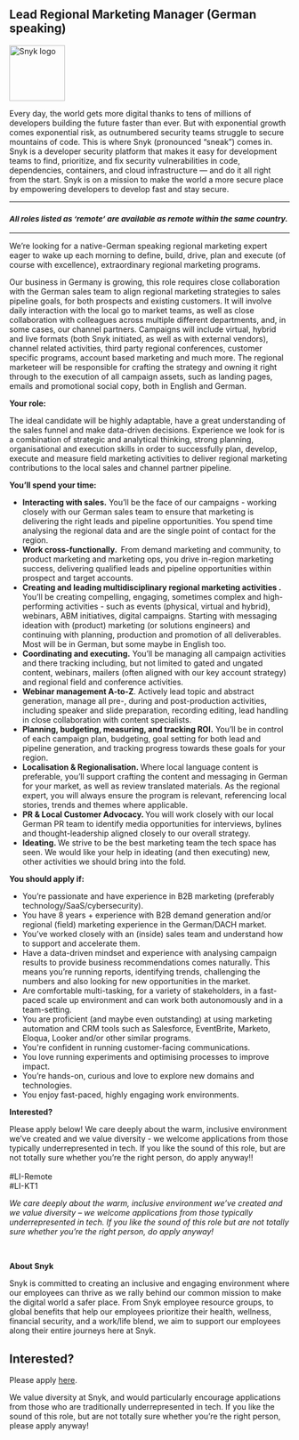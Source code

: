 Lead Regional Marketing Manager (German speaking)
---

<img src="https://res.cloudinary.com/snyk/image/upload/v1537345894/press-kit/brand/logo-black.png" width="100" alt="Snyk logo" />

<div class="content-intro"><p><span style="font-weight: 400;">Every day, the world gets more digital thanks to tens of millions of developers building the future faster than ever. But with exponential growth comes exponential risk, as outnumbered security teams struggle to secure mountains of code. This is where Snyk (pronounced “sneak”) comes in. Snyk is a developer security platform that makes it easy for development teams to find, prioritize, and fix security vulnerabilities in code, dependencies, containers, and cloud infrastructure — and do it all right from the start. Snyk is on a mission to make the world a more secure place by empowering developers to develop fast and stay secure.</span></p></div><hr>
<h3><em><strong><sub>All roles listed as ‘remote’ are available as remote within the same country.</sub></strong></em></h3>
<hr>
<p><span style="font-weight: 400;">We’re looking for a native-German speaking regional marketing expert eager to wake up each morning to define, build, drive, plan and execute (of course with excellence), extraordinary regional marketing programs.</span></p>
<p><span style="font-weight: 400;">Our business in Germany is growing, this role requires close collaboration with the German sales team to align regional marketing strategies to sales pipeline goals, for both prospects and existing customers. It will involve daily interaction with the local go to market teams, as well as close collaboration with colleagues across multiple different departments, and, in some cases, our channel partners. Campaigns will include virtual, hybrid and live formats (both Snyk initiated, as well as with external vendors), channel related activities, third party regional conferences, customer specific programs, account based marketing and much more. The regional marketeer will be responsible for crafting the strategy and owning it right through to the execution of all campaign assets, such as landing pages, emails and promotional social copy, both in English and German.</span></p>
<p><strong>Your role:</strong></p>
<p><span style="font-weight: 400;">The ideal candidate will be highly adaptable, have a great understanding of the sales funnel and make data-driven decisions. Experience we look for is a combination of strategic and analytical thinking, strong planning, organisational and execution skills in order to successfully plan, develop, execute and measure field marketing activities to deliver regional marketing contributions to the local sales and channel partner pipeline.&nbsp;</span></p>
<p><strong>You’ll spend your time:</strong></p>
<ul>
<li style="font-weight: 400;"><strong>Interacting with sales.</strong><span style="font-weight: 400;"> You’ll be the face of our campaigns - working closely with our German sales team to ensure that marketing is delivering the right leads and pipeline opportunities. You spend time analysing the regional data and are the single point of contact for the region.&nbsp;</span></li>
<li style="font-weight: 400;"><strong>Work cross-functionally.&nbsp; </strong><span style="font-weight: 400;">From demand marketing and community, to product marketing and marketing ops, you drive in-region marketing success, delivering qualified leads and pipeline opportunities within prospect and target accounts.</span></li>
<li style="font-weight: 400;"><strong>Creating and leading multidisciplinary regional marketing activities . </strong><span style="font-weight: 400;">You’ll be creating compelling, engaging, sometimes complex and high-performing activities - such as events (physical, virtual and hybrid), webinars, ABM initiatives, digital campaigns. Starting with messaging ideation with (product) marketing (or solutions engineers) and continuing with planning, production and promotion of all deliverables. Most will be in German, but some maybe in English too. </span></li>
<li style="font-weight: 400;"><strong>Coordinating and executing.</strong><span> You’ll be managing all campaign activities and there tracking including, but not limited to gated and ungated content, webinars, mailers (often aligned with our key account strategy) and regional field and conference activities.</span></li>
<li style="font-weight: 400;"><strong>Webinar management A-to-Z</strong><span>. Actively lead topic and abstract generation, manage all pre-, during and post-production activities, including speaker and slide preparation, recording editing, lead handling in close collaboration with content specialists.</span></li>
<li style="font-weight: 400;"><strong>Planning, budgeting, measuring, and tracking ROI.</strong><span> You’ll be in control of each campaign plan, budgeting, goal setting for both lead and pipeline generation, and tracking progress towards these goals for your region. </span></li>
<li style="font-weight: 400;"><strong>Localisation &amp; Regionalisation. </strong><span>Where local language content is preferable, you’ll support crafting the content and messaging in German for your market, as well as review translated materials. As the regional expert, you will always ensure the program is relevant, referencing local stories, trends and themes where applicable.&nbsp; </span></li>
<li style="font-weight: 400;"><strong>PR &amp; Local Customer Advocacy. </strong><span>You will work closely with our local German PR team to identify media opportunities for interviews, bylines and thought-leadership aligned closely to our overall strategy. </span></li>
<li style="font-weight: 400;"><strong>Ideating. </strong><span>We strive to be the best marketing team the tech space has seen. We would like your help in ideating (and then executing) new, other activities we should bring into the fold.&nbsp;&nbsp;</span></li>
</ul>
<p><strong>You should apply if:</strong></p>
<ul>
<li style="font-weight: 400;"><span style="font-weight: 400;">You’re passionate and have experience in B2B marketing (preferably technology/SaaS/cybersecurity).</span></li>
<li style="font-weight: 400;"><span style="font-weight: 400;">You have 8 years + experience with B2B demand generation and/or regional (field) marketing experience in the German/DACH market.</span></li>
<li style="font-weight: 400;"><span style="font-weight: 400;">You’ve worked closely with an (inside) sales team and understand how to support and accelerate them.</span></li>
<li style="font-weight: 400;"><span style="font-weight: 400;">Have a data-driven mindset and experience with analysing campaign results to provide business recommendations comes naturally. This means you’re running reports, identifying trends, challenging the numbers and also looking for new opportunities in the market.&nbsp;</span></li>
<li style="font-weight: 400;"><span style="font-weight: 400;">Are comfortable multi-tasking, for a variety of stakeholders, in a fast-paced scale up environment and can work both autonomously and in a team-setting.</span></li>
<li style="font-weight: 400;"><span style="font-weight: 400;">You are proficient (and maybe even outstanding) at using marketing automation and CRM tools such as Salesforce, EventBrite, Marketo, Eloqua, Looker and/or other similar programs.&nbsp;</span></li>
<li style="font-weight: 400;"><span style="font-weight: 400;">You're confident in running customer-facing communications.</span></li>
<li style="font-weight: 400;"><span style="font-weight: 400;">You love running experiments and optimising processes to improve impact.</span></li>
<li style="font-weight: 400;"><span style="font-weight: 400;">You’re hands-on, curious and love to explore new domains and technologies.</span></li>
<li style="font-weight: 400;"><span style="font-weight: 400;">You enjoy fast-paced, highly engaging work environments.</span></li>
</ul>
<p><strong>Interested?</strong></p>
<p><span style="font-weight: 400;">Please apply below! We care deeply about the warm, inclusive environment we’ve created and we value diversity - we welcome applications from those typically underrepresented in tech. If you like the sound of this role, but are not totally sure whether you’re the right person, do apply anyway!!<br><br>#LI-Remote<br>#LI-KT1</span></p><div class="content-conclusion"><p><em data-stringify-type="italic">We care deeply about the warm, inclusive environment we’ve created and we value diversity – we welcome applications from those typically underrepresented in tech. If you like the sound of this role but are not totally sure whether you’re the right person, do apply anyway!</em></p>
<p>&nbsp;</p>
<p><strong>About Snyk</strong></p>
<p><strong><span style="font-weight: 400;">Snyk is committed to creating an inclusive and engaging environment where our employees can thrive as we rally behind our common mission to make the digital world a safer place. From Snyk employee resource groups, to global benefits that help our employees prioritize their health, wellness, financial security, and a work/life blend, we aim to support our employees along their entire journeys here at Snyk. </span></strong></p></div>

Interested?
---

Please apply [here](https://boards.greenhouse.io/snyk/jobs/6424209002#app).

We value diversity at Snyk, and would particularly encourage applications from those who are traditionally underrepresented in tech.
If you like the sound of this role, but are not totally sure whether you’re the right person, please apply anyway!
